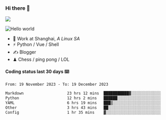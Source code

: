### Hi there 👋
![](https://komarev.com/ghpvc/?username=Xuhandsome)


<img src="https://github-readme-stats.vercel.app/api?username=XuHandsome&show_icons=true&theme=merko" alt="Hello world">

<br/>

- 🍻  Work at Shanghai, _A Linux SA_
- ⚡  Python / Vue / Shell
- ✍️  Blogger
- ♟  Chess / ping pong / LOL

#### Coding status last 30 days ⌨️

<!--START_SECTION:waka-->

```txt
From: 19 November 2023 - To: 19 December 2023

Markdown                   23 hrs 12 mins  ███████████▓░░░░░░░░░░░░░   47.20 %
Python                     12 hrs 2 mins   ██████░░░░░░░░░░░░░░░░░░░   24.49 %
YAML                       6 hrs 19 mins   ███▒░░░░░░░░░░░░░░░░░░░░░   12.87 %
Other                      3 hrs 43 mins   ██░░░░░░░░░░░░░░░░░░░░░░░   07.57 %
Config                     1 hr 35 mins    ▓░░░░░░░░░░░░░░░░░░░░░░░░   03.22 %
```

<!--END_SECTION:waka-->
